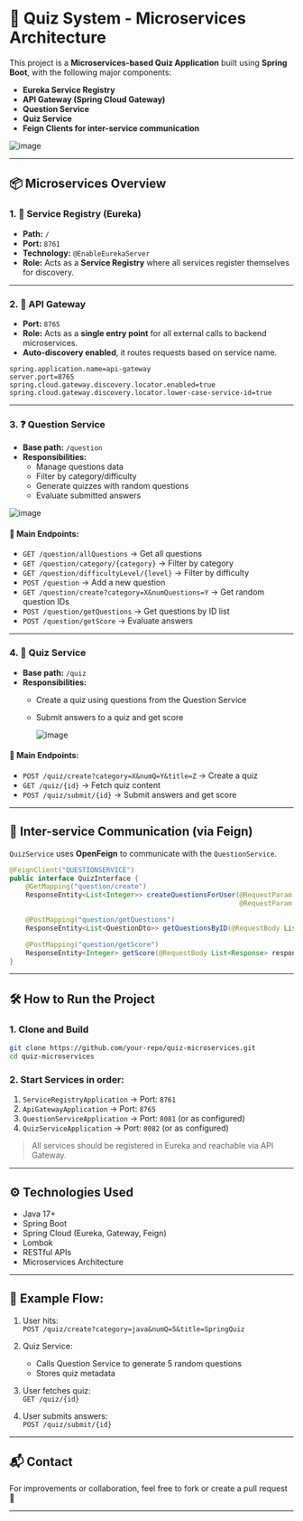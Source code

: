 # 🧠 Quiz System - Microservices Architecture

This project is a **Microservices-based Quiz Application** built using **Spring Boot**, with the following major components:

- **Eureka Service Registry**
- **API Gateway (Spring Cloud Gateway)**
- **Question Service**
- **Quiz Service**
- **Feign Clients for inter-service communication**
  
![image](https://github.com/user-attachments/assets/9c3abbea-34e0-428e-85bf-7b887ba0fcf2)

---

## 📦 Microservices Overview

### 1. 🎯 Service Registry (Eureka)
- **Path:** `/`
- **Port:** `8761`
- **Technology:** `@EnableEurekaServer`
- **Role:** Acts as a **Service Registry** where all services register themselves for discovery.

---

### 2. 🚪 API Gateway
- **Port:** `8765`
- **Role:** Acts as a **single entry point** for all external calls to backend microservices.
- **Auto-discovery enabled**, it routes requests based on service name.

```properties
spring.application.name=api-gateway
server.port=8765
spring.cloud.gateway.discovery.locator.enabled=true
spring.cloud.gateway.discovery.locator.lower-case-service-id=true
```

---

### 3. ❓ Question Service
- **Base path:** `/question`
- **Responsibilities:**
  - Manage questions data
  - Filter by category/difficulty
  - Generate quizzes with random questions
  - Evaluate submitted answers
    
![image](https://github.com/user-attachments/assets/2871ccb2-d65a-43cc-90df-5a6f276a0761)

#### 🔧 Main Endpoints:
- `GET /question/allQuestions` → Get all questions
- `GET /question/category/{category}` → Filter by category
- `GET /question/difficultyLevel/{level}` → Filter by difficulty
- `POST /question` → Add a new question
- `GET /question/create?category=X&numQuestions=Y` → Get random question IDs
- `POST /question/getQuestions` → Get questions by ID list
- `POST /question/getScore` → Evaluate answers

---

### 4. 📝 Quiz Service
- **Base path:** `/quiz`
- **Responsibilities:**
  - Create a quiz using questions from the Question Service
  - Submit answers to a quiz and get score

    ![image](https://github.com/user-attachments/assets/14646424-9e4c-4838-a081-85f9fb290e0c)


#### 🔧 Main Endpoints:
- `POST /quiz/create?category=X&numQ=Y&title=Z` → Create a quiz
- `GET /quiz/{id}` → Fetch quiz content
- `POST /quiz/submit/{id}` → Submit answers and get score

---

## 🔗 Inter-service Communication (via Feign)

`QuizService` uses **OpenFeign** to communicate with the `QuestionService`.

```java
@FeignClient("QUESTIONSERVICE")
public interface QuizInterface {
    @GetMapping("question/create")
    ResponseEntity<List<Integer>> createQuestionsForUser(@RequestParam String category,
                                                         @RequestParam int numQuestions);

    @PostMapping("question/getQuestions")
    ResponseEntity<List<QuestionDto>> getQuestionsByID(@RequestBody List<Integer> questionIds);

    @PostMapping("question/getScore")
    ResponseEntity<Integer> getScore(@RequestBody List<Response> responses);
}
```

---

## 🛠️ How to Run the Project

### 1. Clone and Build
```bash
git clone https://github.com/your-repo/quiz-microservices.git
cd quiz-microservices
```

### 2. Start Services in order:
1. `ServiceRegistryApplication` → Port: `8761`
2. `ApiGatewayApplication` → Port: `8765`
3. `QuestionServiceApplication` → Port: `8081` (or as configured)
4. `QuizServiceApplication` → Port: `8082` (or as configured)

> All services should be registered in Eureka and reachable via API Gateway.

---

## ⚙️ Technologies Used

- Java 17+
- Spring Boot
- Spring Cloud (Eureka, Gateway, Feign)
- Lombok
- RESTful APIs
- Microservices Architecture

---

## 📌 Example Flow:

1. User hits:  
   `POST /quiz/create?category=java&numQ=5&title=SpringQuiz`

2. Quiz Service:
   - Calls Question Service to generate 5 random questions
   - Stores quiz metadata

3. User fetches quiz:  
   `GET /quiz/{id}`

4. User submits answers:  
   `POST /quiz/submit/{id}`

---

## 📬 Contact
For improvements or collaboration, feel free to fork or create a pull request 🤝

---

